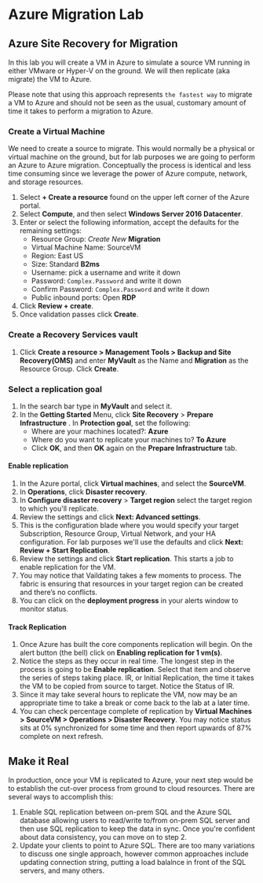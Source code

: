 # Azure Migration Lab
## Azure Site Recovery for Migration  
 
In this lab you will create a VM in Azure to simulate a source VM running in either VMware or Hyper-V on the ground.  We will then replicate (aka migrate) the VM to Azure.

Please note that using this approach represents `the fastest way` to migrate a VM to Azure and should not be seen as the usual, customary amount of time it takes to perform a migration to Azure. 

### Create a Virtual Machine
We need to create a source to migrate.  This would normally be a physical or virtual machine on the ground, but for lab purposes we are going to perform an Azure to Azure migration.  Conceptually the process is identical and less time consuming since we leverage the power of Azure compute, network, and storage resources.
1.	Select **+ Create a resource** found on the upper left corner of the Azure portal.
2.	Select **Compute**, and then select **Windows Server 2016 Datacenter**.
3.	Enter or select the following information, accept the defaults for the remaining settings:
    * Resource Group: *Create New*  **Migration**
    * Virtual Machine Name: SourceVM
    * Region: East US
    * Size: Standard **B2ms** 
    * Username: pick a username and write it down
    * Password: `Complex.Password` and write it down
    * Confirm Password:  `Complex.Password` and write it down
    * Public inbound ports:  Open **RDP**
4.	Click **Review + create**.
5.	Once validation passes click **Create**.

### Create a Recovery Services vault
1. Click **Create a resource > Management Tools > Backup and Site Recovery(OMS)** and enter **MyVault** as the Name and **Migration** as the Resource Group.  Click **Create**.

### Select a replication goal
1. In the search bar type in **MyVault** and select it.
2. In the **Getting Started** Menu, click **Site Recovery** > **Prepare Infrastructure** . In **Protection goal**, set the following: 
    * Where are your machines located?: **Azure** 
    * Where do you want to replicate your machines to? **To Azure**
    * Click **OK**, and then **OK** again on the **Prepare Infrastructure** tab. 

#### Enable replication
1.	In the Azure portal, click **Virtual machines**, and select the **SourceVM**. 
2.	In **Operations**, click **Disaster recovery**.
3.	In **Configure disaster recovery** > **Target region** select the target region to which you'll replicate.
4.	Review the  settings and click **Next: Advanced settings**.
5. This is the configuration blade where you would specify your target Subscription, Resource Group, Virtual Network, and your HA configuration.  For lab purposes we'll use the defaults and click **Next: Review + Start Replication**.
6. Review the settings and click **Start replication**. This starts a job to enable replication for the VM.
7.	You may notice that Vaildating takes a few moments to process.  The fabric is ensuring that resources in your target region can be created and there’s no conflicts.
8. You can click on the **deployment progress** in your alerts window to monitor status.


#### Track Replication
1. Once Azure has built the core components replication will begin.  On the alert button (the bell) click on **Enabling replication for 1 vm(s)**.
2.	Notice the steps as they occur in real time.  The longest step in the process is going to be **Enable replication**.  Select that item and observe the series of steps taking place. IR, or Initial Replication, the time it takes the VM to be copied from source to target.  Notice the Status of IR.  
2.	Since it may take several hours to replicate the VM, now may be an appropriate time to take a break or come back to the lab at a later time.
3.	You can check percentage complete of replication by **Virtual Machines > SourceVM > Operations > Disaster Recovery**.  You may notice status sits at 0% synchronized for some time and then report upwards of 87% complete on next refresh.

## Make it Real
In production, once your VM is replicated to Azure, your next step would be to establish the cut-over process from ground to cloud resources. There are several ways to accomplish this:

1. Enable SQL replication between on-prem SQL and the Azure SQL database allowing users to read/write to/from on-prem SQL server and then use SQL replication to keep the data in sync. Once you're confident about data consistency, you can move on to step 2.
2. Update your clients to point to Azure SQL.  There are too many variations to discuss one single approach, however common approaches include updating connection string, putting a load balalnce in front of the SQL servers, and many others.
 

